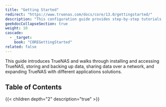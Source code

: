 ```yaml
---
title: "Getting Started"
redirect: "https://www.truenas.com/docs/core/13.0/gettingstarted/"
description: "This configuration guide provides step-by-step tutorials for installing and setting up TrueNAS CORE."
geekdocCollapseSection: true
weight: 10
cascade:
  - _target:
    book: "COREGettingStarted"
related: false
---
```


This guide introduces TrueNAS and walks through installing and accessing TrueNAS, storing and backing up data, sharing data over a network, and expanding TrueNAS with different applications solutions.

<div class="noprint">

## Table of Contents

{{< children depth="2" description="true" >}}
</div>
